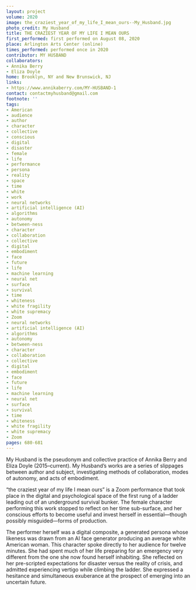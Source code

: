 ```yaml
---
layout: project
volume: 2020
image: the_craziest_year_of_my_life_I_mean_ours--My_Husband.jpg
photo_credit: My Husband
title: THE CRAZIEST YEAR OF MY LIFE I MEAN OURS
first_performed: first performed on August 08, 2020
place: Arlington Arts Center (online)
times_performed: performed once in 2020
contributor: MY HUSBAND
collaborators:
- Annika Berry
- Eliza Doyle
home: Brooklyn, NY and New Brunswick, NJ
links:
- https://www.annikaberry.com/MY-HUSBAND-1
contact: contactmyhusband@gmail.com
footnote: ''
tags:
- American
- audience
- author
- character
- collective
- conscious
- digital
- disaster
- female
- life
- performance
- persona
- reality
- space
- time
- white
- work
- neural networks
- artificial intelligence (AI)
- algorithms
- autonomy
- between-ness
- character
- collaboration
- collective
- digital
- embodiment
- face
- future
- life
- machine learning
- neural net
- surface
- survival
- time
- whiteness
- white fragility
- white supremacy
- Zoom
- neural networks
- artificial intelligence (AI)
- algorithms
- autonomy
- between-ness
- character
- collaboration
- collective
- digital
- embodiment
- face
- future
- life
- machine learning
- neural net
- surface
- survival
- time
- whiteness
- white fragility
- white supremacy
- Zoom
pages: 680-681
---
```


My Husband is the pseudonym and collective practice of Annika Berry and Eliza Doyle (2015–current). My Husband’s works are a series of slippages between author and subject, investigating methods of collaboration, modes of autonomy, and acts of embodiment. 

“the craziest year of my life I mean ours” is a Zoom performance that took place in the digital and psychological space of the first rung of a ladder leading out of an underground survival bunker. The female character performing this work stopped to reflect on her time sub-surface, and her conscious efforts to become useful and invest herself in essential—though possibly misguided—forms of production. 

The performer herself was a digital composite, a generated persona whose likeness was drawn from an AI face generator producing an average white American woman. This character spoke directly to her audience for twelve minutes. She had spent much of her life preparing for an emergency very different from the one she now found herself inhabiting. She reflected on her pre-scripted expectations for disaster versus the reality of crisis, and admitted experiencing vertigo while climbing the ladder. She expressed a hesitance and simultaneous exuberance at the prospect of emerging into an uncertain future.